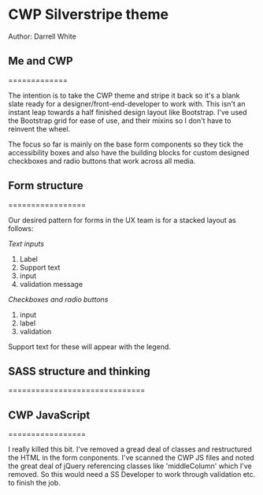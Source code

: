 # CWP Silverstripe theme

Author: Darrell White

## Me and CWP
=============

The intention is to take the CWP theme and stripe it back so it's a blank slate ready for a designer/front-end-developer to work with. This isn't an instant leap towards a half finished design layout like Bootstrap. I've used the Bootstrap grid for ease of use, and their mixins so I don't have to reinvent the wheel.

The focus so far is mainly on the base form components so they tick the accessibility boxes and also have the building blocks for custom designed checkboxes and radio buttons that work across all media. 


## Form structure
=================

Our desired pattern for forms in the UX team is for a stacked layout as follows:

*Text inputs*
1. Label
2. Support text 
3. input
4. validation message

*Checkboxes and radio buttons*
1. input
2. label
3. validation

Support text for these will appear with the legend.

## SASS structure and thinking
==============================


## CWP JavaScript
=================

I really killed this bit. I've removed a gread deal of classes and restructured the HTML in the form conponents. I've scanned the CWP JS files and noted the great deal of jQuery referencing classes like 'middleColumn' which I've removed. So this would need a SS Developer to work through validation etc. to finish the job.